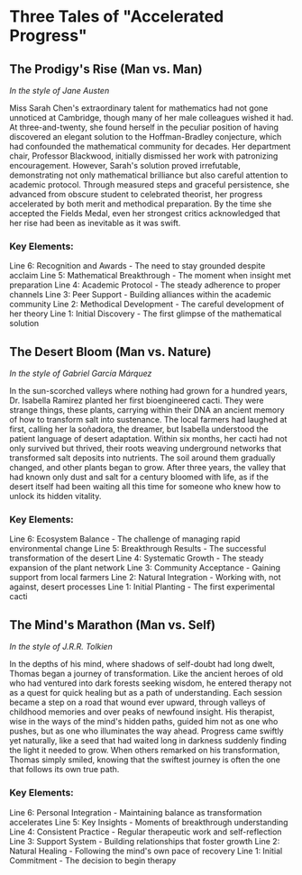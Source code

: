 # Three Tales of "Accelerated Progress"

## The Prodigy's Rise (Man vs. Man)
*In the style of Jane Austen*

Miss Sarah Chen's extraordinary talent for mathematics had not gone unnoticed at Cambridge, though many of her male colleagues wished it had. At three-and-twenty, she found herself in the peculiar position of having discovered an elegant solution to the Hoffman-Bradley conjecture, which had confounded the mathematical community for decades. Her department chair, Professor Blackwood, initially dismissed her work with patronizing encouragement. However, Sarah's solution proved irrefutable, demonstrating not only mathematical brilliance but also careful attention to academic protocol. Through measured steps and graceful persistence, she advanced from obscure student to celebrated theorist, her progress accelerated by both merit and methodical preparation. By the time she accepted the Fields Medal, even her strongest critics acknowledged that her rise had been as inevitable as it was swift.

### Key Elements:
Line 6: Recognition and Awards - The need to stay grounded despite acclaim
Line 5: Mathematical Breakthrough - The moment when insight met preparation
Line 4: Academic Protocol - The steady adherence to proper channels
Line 3: Peer Support - Building alliances within the academic community
Line 2: Methodical Development - The careful development of her theory
Line 1: Initial Discovery - The first glimpse of the mathematical solution

## The Desert Bloom (Man vs. Nature)
*In the style of Gabriel García Márquez*

In the sun-scorched valleys where nothing had grown for a hundred years, Dr. Isabella Ramirez planted her first bioengineered cacti. They were strange things, these plants, carrying within their DNA an ancient memory of how to transform salt into sustenance. The local farmers had laughed at first, calling her la soñadora, the dreamer, but Isabella understood the patient language of desert adaptation. Within six months, her cacti had not only survived but thrived, their roots weaving underground networks that transformed salt deposits into nutrients. The soil around them gradually changed, and other plants began to grow. After three years, the valley that had known only dust and salt for a century bloomed with life, as if the desert itself had been waiting all this time for someone who knew how to unlock its hidden vitality.

### Key Elements:
Line 6: Ecosystem Balance - The challenge of managing rapid environmental change
Line 5: Breakthrough Results - The successful transformation of the desert
Line 4: Systematic Growth - The steady expansion of the plant network
Line 3: Community Acceptance - Gaining support from local farmers
Line 2: Natural Integration - Working with, not against, desert processes
Line 1: Initial Planting - The first experimental cacti

## The Mind's Marathon (Man vs. Self)
*In the style of J.R.R. Tolkien*

In the depths of his mind, where shadows of self-doubt had long dwelt, Thomas began a journey of transformation. Like the ancient heroes of old who had ventured into dark forests seeking wisdom, he entered therapy not as a quest for quick healing but as a path of understanding. Each session became a step on a road that wound ever upward, through valleys of childhood memories and over peaks of newfound insight. His therapist, wise in the ways of the mind's hidden paths, guided him not as one who pushes, but as one who illuminates the way ahead. Progress came swiftly yet naturally, like a seed that had waited long in darkness suddenly finding the light it needed to grow. When others remarked on his transformation, Thomas simply smiled, knowing that the swiftest journey is often the one that follows its own true path.

### Key Elements:
Line 6: Personal Integration - Maintaining balance as transformation accelerates
Line 5: Key Insights - Moments of breakthrough understanding
Line 4: Consistent Practice - Regular therapeutic work and self-reflection
Line 3: Support System - Building relationships that foster growth
Line 2: Natural Healing - Following the mind's own pace of recovery
Line 1: Initial Commitment - The decision to begin therapy